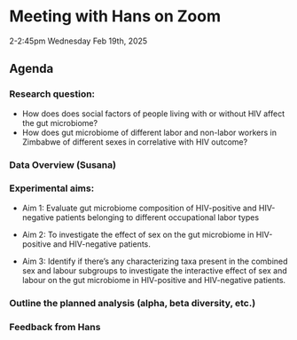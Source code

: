 # Meeting with Hans on Zoom 
2-2:45pm Wednesday Feb 19th, 2025
## Agenda
 ### Research question: 
 - How does does social factors of people living with or without HIV affect the gut microbiome?
 -  How does gut microbiome of different labor and non-labor workers in Zimbabwe of different sexes in correlative with HIV outcome?



 ### Data Overview (Susana)
 
 ### Experimental aims:
 * Aim 1: Evaluate gut microbiome composition of HIV-positive and HIV-negative patients belonging to different occupational labor types

 * Aim 2: To investigate the effect of sex on the gut microbiome in HIV-positive and HIV-negative patients.

 * Aim 3: Identify if there’s any characterizing taxa present in the combined sex and labour subgroups to investigate the interactive effect of sex and labour on the gut microbiome in HIV-positive and HIV-negative patients.


 ### Outline the planned analysis (alpha, beta diversity, etc.)
 
 ### Feedback from Hans
 
